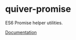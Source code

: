 quiver-promise
==============

ES6 Promise helper utilities.

[Documentation](https://github.com/quiverjs/quiverjs/wiki/Promises)